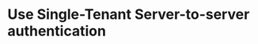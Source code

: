 # Use Single-Tenant Server-to-server authentication

<!-- https://docs.microsoft.com/en-us/dynamics365/customer-engagement/developer/use-single-tenant-server-server-authentication -->